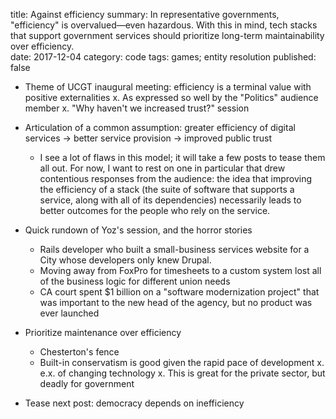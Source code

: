 title: Against efficiency 
summary: In representative governments, "efficiency" is overvalued&mdash;even hazardous. With this in mind, tech stacks that support government services should prioritize long-term maintainability over efficiency.   
date: 2017-12-04
category: code
tags: games; entity resolution 
published: false


- Theme of UCGT inaugural meeting: efficiency is a terminal value with positive
  externalities
    x. As expressed so well by the "Politics" audience member
    x. "Why haven't we increased trust?" session

- Articulation of a common assumption: greater efficiency of digital services
  -> better service provision -> improved public trust
    - I see a lot of flaws in this model; it will take a few posts to tease
      them all out. For now, I want to rest on one in particular that drew
      contentious responses from the audience: the idea that improving the
      efficiency of a stack (the suite of software that supports a service,
      along with all of its dependencies) necessarily leads to better outcomes
      for the people who rely on the service.

- Quick rundown of Yoz's session, and the horror stories
    - Rails developer who built a small-business services website for a City
      whose developers only knew Drupal.
    - Moving away from FoxPro for timesheets to a custom system lost all of the
      business logic for different union needs
    - CA court spent $1 billion on a "software modernization project" that was
      important to the new head of the agency, but no product was ever launched

- Prioritize maintenance over efficiency
    - Chesterton's fence
    - Built-in conservatism is good given the rapid pace of development
        x. e.x. of changing technology
        x. This is great for the private sector, but deadly for government

- Tease next post: democracy depends on inefficiency
